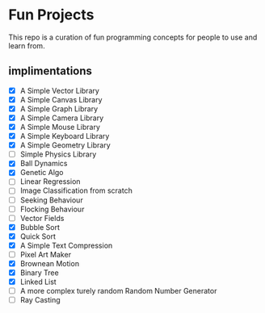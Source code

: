# Fun Projects

This repo is a curation of fun programming concepts for people to use and learn from.

## implimentations
- [X] A Simple Vector Library
- [X] A Simple Canvas Library 
- [X] A Simple Graph Library
- [X] A Simple Camera Library
- [X] A Simple Mouse Library
- [X] A Simple Keyboard Library
- [X] A Simple Geometry Library
- [ ] Simple Physics Library
- [X] Ball Dynamics
- [X] Genetic Algo
- [ ] Linear Regression
- [ ] Image Classification from scratch
- [ ] Seeking Behaviour
- [ ] Flocking Behaviour
- [ ] Vector Fields
- [X] Bubble Sort
- [X] Quick Sort
- [X] A Simple Text Compression
- [ ] Pixel Art Maker
- [X] Brownean Motion
- [X] Binary Tree
- [X] Linked List
- [ ] A more complex turely random Random Number Generator
- [ ] Ray Casting

